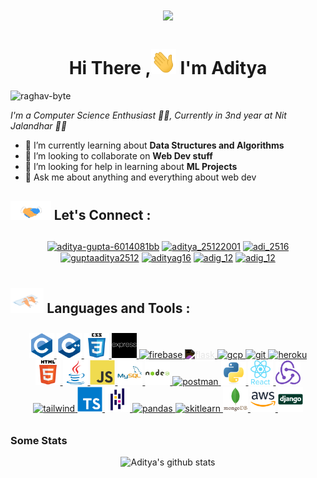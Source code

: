<h1 align="Center"> <img src="https://media.giphy.com/media/WUlplcMpOCEmTGBtBW/giphy.gif" width="80px" > </h1>
<h1 align="Center">  Hi There ,<img src="https://raw.githubusercontent.com/ABSphreak/ABSphreak/master/gifs/Hi.gif" width="40px" height="40px" />  I'm Aditya  </h1>
<p align="left"> <img src="https://komarev.com/ghpvc/?username=Adityagupta1625" alt="raghav-byte" /> </p>

*I'm a Computer Science Enthusiast  👨‍💻, Currently in 3nd year  at Nit Jalandhar 👨‍🎓*
 
- 🌱 I’m currently learning about **Data Structures and Algorithms** 
- 👯 I’m looking to collaborate on **Web Dev stuff**
- 🤔 I’m looking for help in learning about **ML Projects**
- 💬 Ask me about anything and everything about web dev

<h2><a target="_blank">
  <img src="https://github.com/ravinder-chadha/ravinder-chadha/blob/master/assets/Handshake.gif?raw=true" height="30px" style="max-width:100%;">
  </a>
  Let's Connect :
</h2>
<p align="center" style="padding:10px;">
<a href="https://www.linkedin.com/in/aditya-gupta-6014081bb" target="blank"><img align="center" src="https://raw.githubusercontent.com/rahuldkjain/github-profile-readme-generator/master/src/images/icons/Social/linked-in-alt.svg" alt="aditya-gupta-6014081bb" height="30" width="40" /></a>
<a href="https://www.instagram.com/aditya_25122001/" target="blank"><img align="center" src="https://raw.githubusercontent.com/rahuldkjain/github-profile-readme-generator/master/src/images/icons/Social/instagram.svg" alt="aditya_25122001" height="30" width="40" /></a>
<a href="https://www.codechef.com/users/adi_2516" target="blank"><img align="center" src="https://cdn.jsdelivr.net/npm/simple-icons@3.1.0/icons/codechef.svg" alt="adi_2516" height="30" width="40" /></a>
<a href="https://www.hackerrank.com/guptaaditya2512" target="blank"><img align="center" src="https://raw.githubusercontent.com/rahuldkjain/github-profile-readme-generator/master/src/images/icons/Social/hackerrank.svg" alt="guptaaditya2512" height="30" width="40" /></a>
<a href="https://codeforces.com/profile/adityag16" target="blank"><img align="center" src="https://cdn.jsdelivr.net/npm/simple-icons@3.0.1/icons/codeforces.svg" alt="adityag16" height="30" width="40" /></a>
<a href="https://leetcode.com/adig_12/" target="blank"><img align="center" src="https://raw.githubusercontent.com/rahuldkjain/github-profile-readme-generator/master/src/images/icons/Social/leet-code.svg" alt="adig_12" height="30" width="40" /></a>
 <a href="https://auth.geeksforgeeks.org/user/guptaaditya2512/profile" target="blank"><img align="center" src="https://user-images.githubusercontent.com/72199742/158545059-55d77312-b025-42dc-a0e8-39e269d0f8a6.svg" alt="adig_12" height="30" width="40" /></a>
</p>

<h2><a target="_blank">
  <img src="https://github.com/ravinder-chadha/ravinder-chadha/blob/master/assets/typing.gif?raw=true" height="40px" style="max-width:100%;">
  </a>
  Languages and Tools :
</h2>
<p align="center" style="padding:10px;"> 
 <a href="https://www.cprogramming.com/" target="_blank"> <img src="https://raw.githubusercontent.com/devicons/devicon/master/icons/c/c-original.svg" alt="c" width="40" height="40"/> </a> <a href="https://www.w3schools.com/cpp/" target="_blank"> <img src="https://raw.githubusercontent.com/devicons/devicon/master/icons/cplusplus/cplusplus-original.svg" alt="cplusplus" width="40" height="40"/> </a>  <a href="https://www.w3schools.com/css/" target="_blank"> <img src="https://raw.githubusercontent.com/devicons/devicon/master/icons/css3/css3-original-wordmark.svg" alt="css3" width="40" height="40"/> </a> <a href="https://expressjs.com" target="_blank"> <img style="filter:invert(1);" src="https://raw.githubusercontent.com/devicons/devicon/master/icons/express/express-original-wordmark.svg" alt="express" width="40" height="40"/> </a> <a href="https://firebase.google.com/" target="_blank"> <img src="https://www.vectorlogo.zone/logos/firebase/firebase-icon.svg" alt="firebase" width="40" height="40"/> </a> <a href="https://flask.palletsprojects.com/" target="_blank"> <img style="filter:invert(1);"src="https://www.vectorlogo.zone/logos/pocoo_flask/pocoo_flask-icon.svg" alt="flask" width="40" height="40"/> </a> <a href="https://cloud.google.com" target="_blank"> <img src="https://www.vectorlogo.zone/logos/google_cloud/google_cloud-icon.svg" alt="gcp" width="40" height="40"/> </a> <a href="https://git-scm.com/" target="_blank"> <img src="https://www.vectorlogo.zone/logos/git-scm/git-scm-icon.svg" alt="git" width="40" height="40"/> </a> <a href="https://heroku.com" target="_blank"> <img src="https://www.vectorlogo.zone/logos/heroku/heroku-icon.svg" alt="heroku" width="40" height="40"/> </a> <a href="https://www.w3.org/html/" target="_blank"> <img src="https://raw.githubusercontent.com/devicons/devicon/master/icons/html5/html5-original-wordmark.svg" alt="html5" width="40" height="40"/> </a> <a href="https://www.java.com" target="_blank"> <img src="https://raw.githubusercontent.com/devicons/devicon/master/icons/java/java-original.svg" alt="java" width="40" height="40"/> </a> <a href="https://developer.mozilla.org/en-US/docs/Web/JavaScript" target="_blank"> <img src="https://raw.githubusercontent.com/devicons/devicon/master/icons/javascript/javascript-original.svg" alt="javascript" width="40" height="40"/> </a> <a href="https://www.mysql.com/" target="_blank"> <img src="https://raw.githubusercontent.com/devicons/devicon/master/icons/mysql/mysql-original-wordmark.svg" alt="mysql" width="40" height="40"/> </a> <a href="https://nodejs.org" target="_blank"> <img src="https://raw.githubusercontent.com/devicons/devicon/master/icons/nodejs/nodejs-original-wordmark.svg" alt="nodejs" width="40" height="40"/> </a>  <a href="https://postman.com" target="_blank"> <img src="https://www.vectorlogo.zone/logos/getpostman/getpostman-icon.svg" alt="postman" width="40" height="40"/> </a> <a href="https://www.python.org" target="_blank"> <img src="https://raw.githubusercontent.com/devicons/devicon/master/icons/python/python-original.svg" alt="python" width="40" height="40"/> </a> <a href="https://reactjs.org/" target="_blank"> <img src="https://raw.githubusercontent.com/devicons/devicon/master/icons/react/react-original-wordmark.svg" alt="react" width="40" height="40"/> </a> <a href="https://redux.js.org" target="_blank"> <img src="https://raw.githubusercontent.com/devicons/devicon/master/icons/redux/redux-original.svg" alt="redux" width="40" height="40"/> </a> <a href="https://tailwindcss.com/" target="_blank"> <img src="https://www.vectorlogo.zone/logos/tailwindcss/tailwindcss-icon.svg" alt="tailwind" width="40" height="40"/> </a> <a href="https://www.typescriptlang.org/" target="_blank"> <img src="https://raw.githubusercontent.com/devicons/devicon/master/icons/typescript/typescript-original.svg" alt="typescript" width="40" height="40"/> </a> <a href="https://pandas.pydata.org/" target="_blank"> <img src="https://raw.githubusercontent.com/devicons/devicon/2ae2a900d2f041da66e950e4d48052658d850630/icons/pandas/pandas-original.svg" alt="pandas" width="40" height="40"/> </a> <a href="https://seaborn.pydata.org/" target="_blank"> <img src="https://seaborn.pydata.org/_images/logo-mark-lightbg.svg" alt="pandas" width="40" height="40"/> </a> <a href="https://scikit-learn.org/stable/" target="_blank"> <img src="https://upload.wikimedia.org/wikipedia/commons/0/05/Scikit_learn_logo_small.svg" alt="skitlearn" width="40" height="40"/> </a> <a href="https://www.mongodb.com/" target="_blank"> <img src="https://raw.githubusercontent.com/devicons/devicon/master/icons/mongodb/mongodb-original-wordmark.svg" alt="mongodb" width="40" height="40"/> </a>  <a href="https://aws.amazon.com/" target="_blank"> <img src="https://raw.githubusercontent.com/devicons/devicon/master/icons/amazonwebservices/amazonwebservices-original-wordmark.svg" alt="aws" width="40" height="40"/> </a>  <a href="https://www.djangoproject.com/" target="_blank"> <img src="https://raw.githubusercontent.com/devicons/devicon/master/icons/django/django-original.svg" alt="django" width="40" height="40"/> </a> 
</p>

### Some Stats
<p align="center" >
<img alt="Aditya's github stats" src="https://github-readme-stats.vercel.app/api?username=Adityagupta1625&show_icons=true&theme=merko"  > </p>
